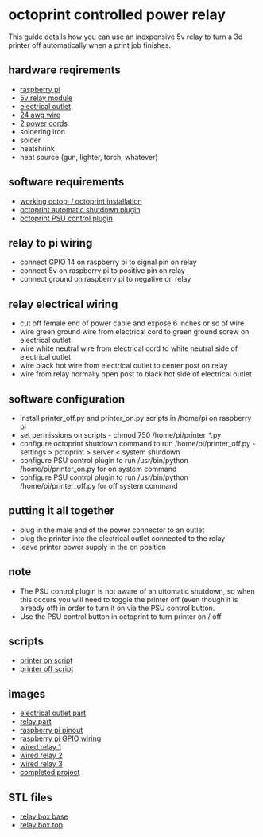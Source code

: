# octoprint controlled power relay


This guide details how you can use an inexpensive 5v relay to turn a 3d printer off automatically when a print job finishes.


## hardware reqirements
- [raspberry pi](https://www.amazon.com/ELEMENT-Element14-Raspberry-Pi-Motherboard/dp/B07BDR5PDW/)
- [5v relay module](https://www.amazon.com/Tolako-Arduino-Indicator-Channel-Official/dp/B00VRUAHLE/)
- [electrical outlet](https://www.amazon.com/Leviton-W5320-T0W-Resistant-Receptacle-Grounding/dp/B002DQT5UK/)
- [24 awg wire](https://www.amazon.com/Houseables-Electrical-Electric-Assortment-Electronic/dp/B07CZT26DM/)
- [2 power cords](https://www.amazon.com/Cable-Matters-2-Pack-Heavy-Extension/dp/B0153T1LSM/)
- soldering iron
- solder
- heatshrink
- heat source (gun, lighter, torch, whatever)


## software requirements
- [working octopi / octoprint installation](https://octoprint.org/download/)
- [octoprint automatic shutdown plugin](https://plugins.octoprint.org/plugins/automaticshutdown/)
- [octoprint PSU control plugin](https://plugins.octoprint.org/plugins/psucontrol/)


## relay to pi wiring
- connect GPIO 14 on raspberry pi to signal pin on relay
- connect 5v on raspberry pi to positive pin on relay
- connect ground on raspberry pi to negative on relay


## relay electrical wiring
- cut off female end of power cable and expose 6 inches or so of wire
- wire green ground wire from electrical cord to green ground screw on electrical outlet
- wire white neutral wire from electrical cord to white neutral side of electrical outlet
- wire black hot wire from electrical outlet to center post on relay
- wire from relay normally open post to black hot side of electrical outlet


## software configuration
- install printer_off.py and printer_on.py scripts in /home/pi on raspberry pi
- set permissions on scripts - chmod 750 /home/pi/printer_*.py
- configure octoprint shutdown command to run /home/pi/printer_off.py - settings > pctoprint > server < system shutdown
- configure PSU control plugin to run /usr/bin/python /home/pi/printer_on.py for on system command
- configure PSU control plugin to run /usr/bin/python /home/pi/printer_off.py for off system command


## putting it all together
- plug in the male end of the power connector to an outlet
- plug the printer into the electrical outlet connected to the relay
- leave printer power supply in the on position


## note
- The PSU control plugin is not aware of an uttomatic shutdown, so when this occurs you will need to toggle the printer off (even though it is already off) in order to turn it on via the PSU control button.
- Use the PSU control button in octoprint to turn printer on / off


## scripts
- [printer on script](scripts/printer_on.py)
- [printer off script](scripts/printer_off.py)


## images
- [electrical outlet part](images/outlet.jpg)
- [relay part](images/relay.jpg)
- [raspberry pi pinout](images/pi_pinout.jpg)
- [raspberry pi GPIO wiring](images/pi_wiring.jpg)
- [wired relay 1](images/relay_wired-1.jpg)
- [wired relay 2](images/relay_wired-2.jpg)
- [wired relay 3](images/relay_wired-3.jpg)
- [completed project](images/project.jpg)


## STL files
- [relay box base](stl/relay_box-base.stl)
- [relay box top](stl/relay_box-top.stl)
